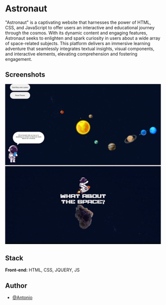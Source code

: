 
# Astronaut
"Astronaut" is a captivating website that harnesses the power of HTML, CSS, and JavaScript to offer users an interactive and educational journey through the cosmos. With its dynamic content and engaging features, Astronaut seeks to enlighten and spark curiosity in users about a wide array of space-related subjects. This platform delivers an immersive learning adventure that seamlessly integrates textual insights, visual components, and interactive elements, elevating comprehension and fostering engagement.

## Screenshots

![example 1](https://github.com/AntonioSilvaVaz/astronaut/blob/main/assets/planets.png)
![example 2](https://github.com/AntonioSilvaVaz/astronaut/blob/main/assets/gif.gif)


## Stack

**Front-end:** HTML, CSS, JQUERY, JS

## Author

- [@Antonio](https://github.com/AntonioSilvaVaz)
